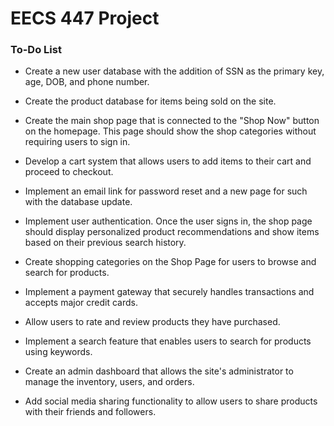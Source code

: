 # EECS 447 Project

### To-Do List
 - Create a new user database with the addition of SSN as the primary key, age, DOB, and phone number.
 - Create the product database for items being sold on the site.
 
 - Create the main shop page that is connected to the "Shop Now" button on the homepage. This page should show the shop categories without requiring users to sign in.
 - Develop a cart system that allows users to add items to their cart and proceed to checkout.
 - Implement an email link for password reset and a new page for such with the database update.


 - Implement user authentication. Once the user signs in, the shop page should display personalized product recommendations and show items based on their previous search history.
 - Create shopping categories on the Shop Page for users to browse and search for products.
 - Implement a payment gateway that securely handles transactions and accepts major credit cards.
 - Allow users to rate and review products they have purchased.
 - Implement a search feature that enables users to search for products using keywords.
 - Create an admin dashboard that allows the site's administrator to manage the inventory, users, and orders.
 - Add social media sharing functionality to allow users to share products with their friends and followers.
